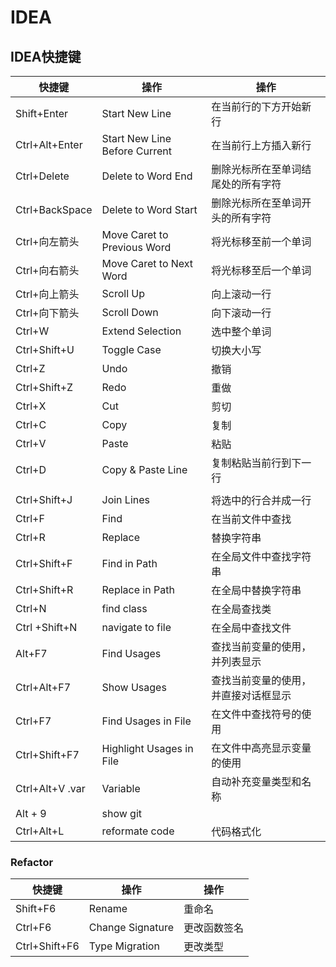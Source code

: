 # IDEA

## IDEA快捷键

| 快捷键           | 操作                          | 操作                                 |
| ---------------- | ----------------------------- | ------------------------------------ |
| Shift+Enter      | Start New Line                | 在当前行的下方开始新行               |
| Ctrl+Alt+Enter   | Start New Line Before Current | 在当前行上方插入新行                 |
| Ctrl+Delete      | Delete to Word End            | 删除光标所在至单词结尾处的所有字符   |
| Ctrl+BackSpace   | Delete to Word Start          | 删除光标所在至单词开头的所有字符     |
| Ctrl+向左箭头    | Move Caret to Previous Word   | 将光标移至前一个单词                 |
| Ctrl+向右箭头    | Move Caret to Next Word       | 将光标移至后一个单词                 |
| Ctrl+向上箭头    | Scroll Up                     | 向上滚动一行                         |
| Ctrl+向下箭头    | Scroll Down                   | 向下滚动一行                         |
| Ctrl+W           | Extend Selection              | 选中整个单词                         |
| Ctrl+Shift+U     | Toggle Case                   | 切换大小写                           |
| Ctrl+Z           | Undo                          | 撤销                                 |
| Ctrl+Shift+Z     | Redo                          | 重做                                 |
| Ctrl+X           | Cut                           | 剪切                                 |
| Ctrl+C           | Copy                          | 复制                                 |
| Ctrl+V           | Paste                         | 粘贴                                 |
| Ctrl+D           | Copy & Paste Line             | 复制粘贴当前行到下一行               |
|                  |                               |                                      |
| Ctrl+Shift+J     | Join Lines                    | 将选中的行合并成一行                 |
| Ctrl+F           | Find                          | 在当前文件中查找                     |
| Ctrl+R           | Replace                       | 替换字符串                           |
| Ctrl+Shift+F     | Find in Path                  | 在全局文件中查找字符串               |
| Ctrl+Shift+R     | Replace in Path               | 在全局中替换字符串                   |
| Ctrl+N           | find class                    | 在全局查找类                         |
| Ctrl +Shift+N    | navigate to file              | 在全局中查找文件                     |
| Alt+F7           | Find Usages                   | 查找当前变量的使用，并列表显示       |
| Ctrl+Alt+F7      | Show Usages                   | 查找当前变量的使用，并直接对话框显示 |
| Ctrl+F7          | Find Usages in File           | 在文件中查找符号的使用               |
| Ctrl+Shift+F7    | Highlight Usages in File      | 在文件中高亮显示变量的使用           |
| Ctrl+Alt+V  .var | Variable                      | 自动补充变量类型和名称               |
| Alt + 9          | show git                      |                                      |
| Ctrl+Alt+L       | reformate code                | 代码格式化                           |


### Refactor

| 快捷键        | 操作             | 操作         |
| ------------- | ---------------- | ------------ |
| Shift+F6      | Rename           | 重命名       |
| Ctrl+F6       | Change Signature | 更改函数签名 |
| Ctrl+Shift+F6 | Type Migration   | 更改类型     |


